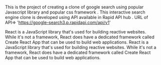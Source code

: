 This is the project of creating a clone of google search using popular Javascript library and popular css framework .
This interactive search engine clone is developed using API available in  Rapid API hub .
URL of API=> 'https://google-search3.p.rapidapi.com/api/v1'



React is a JavaScript library that's used for building reactive websites. 
While it's not a framework, React does have a dedicated framework called Create React App that can be used to build web applications.
React is a JavaScript library that's used for building reactive websites. While it's not a framework, React does have a dedicated framework called Create React App that can be used to build web applications.
